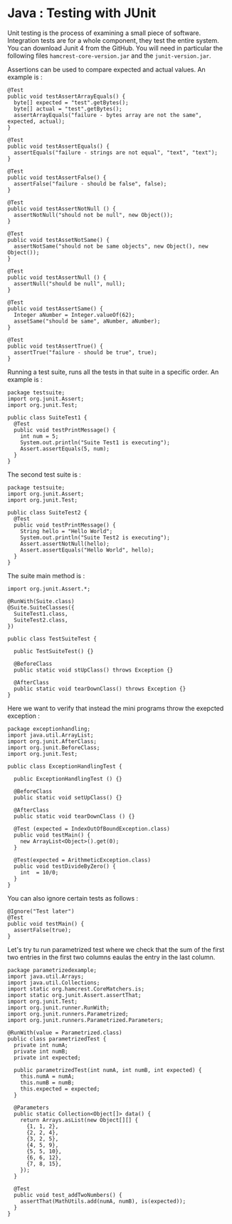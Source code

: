 # Java : Testing with JUnit

Unit testing is the process of examining a small piece of software. Integration tests are for a whole component, they test the entire system. You can download Junit 4 from the GitHub. You will need in particular the following files `hamcrest-core-version.jar` and the `junit-version.jar`.

Assertions can be used to compare expected and actual values. An example is :

```
@Test
public void testAssertArrayEquals() {
  byte[] expected = "test".getBytes();
  byte[] actual = "test".getBytes();
  assertArrayEquals("failure - bytes array are not the same", expected, actual);
}

@Test
public void testAssertEquals() {
  assertEquals("failure - strings are not equal", "text", "text");
}

@Test
public void testAssertFalse() {
  assertFalse("failure - should be false", false);
}

@Test
public void testAssertNotNull () {
  assertNotNull("should not be null", new Object()); 
}

@Test 
public void testAssetNotSame() {
  assertNotSame("should not be same objects", new Object(), new Object());
}

@Test
public void testAssertNull () {
  assertNull("should be null", null);
}

@Test
public void testAssertSame() {
  Integer aNumber = Integer.valueOf(62);
  assetSame("should be same", aNumber, aNumber);
}

@Test
public void testAssertTrue() {
  assertTrue("failure - should be true", true);
}
```

Running a test suite, runs all the tests in that suite in a specific order. An example is :

```
package testsuite;
import org.junit.Assert;
import org.junit.Test;

public class SuiteTest1 {
  @Test
  public void testPrintMessage() {
    int num = 5;
    System.out.println("Suite Test1 is executing");
    Assert.assertEquals(5, num);
  }
}
```
The second test suite is :

```
package testsuite;
import org.junit.Assert;
import org.junit.Test;

public class SuiteTest2 {
  @Test
  public void testPrintMessage() {
    String hello = "Hello World";
    System.out.println("Suite Test2 is executing");
    Assert.assertNotNull(hello);
    Assert.assertEquals("Hello World", hello);
  }
}
```
The suite main method is :

```
import org.junit.Assert.*;

@RunWith(Suite.class)
@Suite.SuiteClasses({
  SuiteTest1.class,
  SuiteTest2.class,
})

public class TestSuiteTest {

  public TestSuiteTest() {}
  
  @BeforeClass
  public static void stUpClass() throws Exception {}
  
  @AfterClass
  public static void tearDownClass() throws Exception {}
}
```

Here we want to verify that instead the mini programs throw the exepcted exception :

```
package exceptionhandling;
import java.util.ArrayList;
import org.junit.AfterClass;
import org.junit.BeforeClass;
import org.junit.Test;

public class ExceptionHandlingTest {

  public ExceptionHandlingTest () {}
  
  @BeforeClass
  public static void setUpClass() {}
  
  @AfterClass
  public static void tearDownClass () {}
  
  @Test (expected = IndexOutOfBoundException.class)
  public void testMain() {
    new ArrayList<Object>().get(0);
  }
  
  @Test(expected = ArithmeticException.class)
  public void testDivideByZero() {
    int  = 10/0;
  }
}
```
You can also ignore certain tests as follows :

```
@Ignore("Test later")
@Test
public void testMain() {
  assertFalse(true);
}
```
Let's try tu run parametrized test where we check that the sum of the first two entries in the first two columns eaulas the entry in the last column.

```
package parametrizedexample;
import java.util.Arrays;
import java.util.Collections;
import static org.hamcrest.CoreMatchers.is;
import static org.junit.Assert.assertThat;
import org.junit.Test;
import org.junit.runner.RunWith;
import org.junit.runners.Parametrized;
import org.junit.runners.Parametrized.Parameters;

@RunWith(value = Parametrized.class)
public class parametrizedTest {
  private int numA;
  private int numB;
  private int expected;
  
  public parametrizedTest(int numA, int numB, int expected) {
    this.numA = numA;
    this.numB = numB;
    this.expected = expected;
  }
  
  @Parameters
  public static Collection<Object[]> data() {
    return Arrays.asList(new Object[][] {
      {1, 1, 2}, 
      {2, 2, 4},
      {3, 2, 5},
      {4, 5, 9},
      {5, 5, 10},
      {6, 6, 12},
      {7, 8, 15},
    });
  }
  
  @Test
  public void test_addTwoNumbers() {
    assertThat(MathUtils.add(numA, numB), is(expected));
  }
}
```
